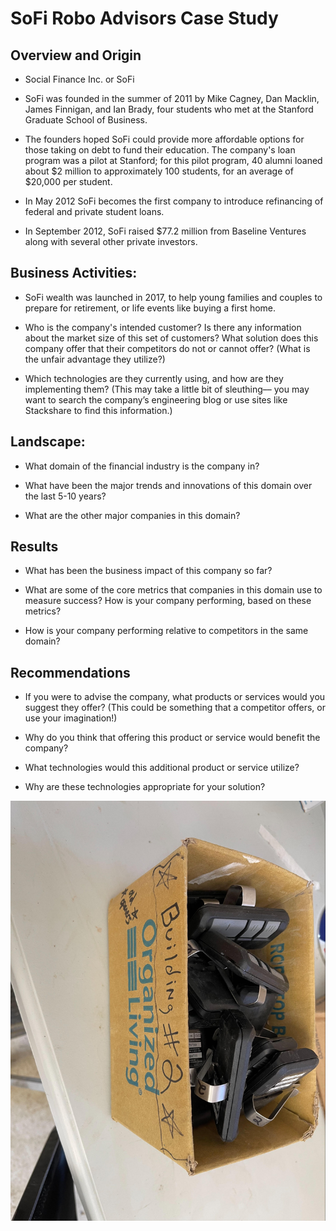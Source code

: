 # SoFi Robo Advisors Case Study

## Overview and Origin

* Social Finance Inc. or SoFi

* SoFi was founded in the summer of 2011 by Mike Cagney, Dan Macklin, James Finnigan, and Ian Brady, four students who met at the Stanford Graduate School of Business.

* The founders hoped SoFi could provide more affordable options for those taking on debt to fund their education. The company's loan program was a pilot at Stanford; for this pilot program, 40 alumni loaned about $2 million to approximately 100 students, for an average of $20,000 per student.

* In May 2012 SoFi becomes the first company to introduce refinancing of federal and private student loans.

* In September 2012, SoFi raised $77.2 million from Baseline Ventures along with several other private investors.


## Business Activities:

* SoFi wealth was launched in 2017, to help young families and couples to prepare for retirement, or life events like buying a first home.

* Who is the company's intended customer?  Is there any information about the market size of this set of customers?
What solution does this company offer that their competitors do not or cannot offer? (What is the unfair advantage they utilize?)

* Which technologies are they currently using, and how are they implementing them? (This may take a little bit of sleuthing–– you may want to search the company’s engineering blog or use sites like Stackshare to find this information.)


## Landscape:

* What domain of the financial industry is the company in?

* What have been the major trends and innovations of this domain over the last 5-10 years?

* What are the other major companies in this domain?


## Results

* What has been the business impact of this company so far?

* What are some of the core metrics that companies in this domain use to measure success? How is your company performing, based on these metrics?

* How is your company performing relative to competitors in the same domain?


## Recommendations

* If you were to advise the company, what products or services would you suggest they offer? (This could be something that a competitor offers, or use your imagination!)

* Why do you think that offering this product or service would benefit the company?

* What technologies would this additional product or service utilize?

* Why are these technologies appropriate for your solution?

![Test](images/unnamed.jpg)
